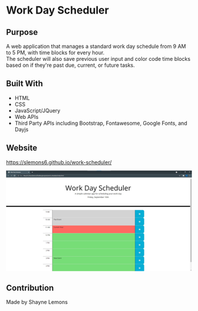 # Work Day Scheduler 

## Purpose
A web application that manages a standard work day schedule from 9 AM to 5 PM, with time blocks for every hour.  
The scheduler will also save previous user input and color code time blocks based on if they're past due, current, or future tasks.

## Built With
* HTML
* CSS 
* JavaScript/JQuery
* Web APIs
* Third Party APIs including Bootstrap, Fontawesome, Google Fonts, and Dayjs

## Website
https://slemons6.github.io/work-scheduler/

<img src="./assets/Images/work scheduler screenshot.jpg" 
alt="Screenshot of Work Day Scheduler website"/>

## Contribution
Made by Shayne Lemons